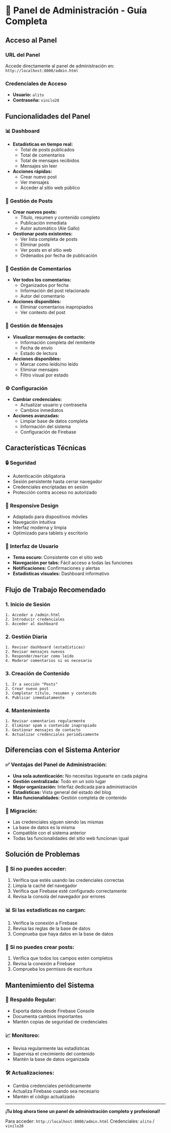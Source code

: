 # 🔐 Panel de Administración - Guía Completa

## Acceso al Panel

### URL del Panel
Accede directamente al panel de administración en: `http://localhost:8000/admin.html`

### Credenciales de Acceso
- **Usuario:** `alito`
- **Contraseña:** `vinilo28`

## Funcionalidades del Panel

### 📊 **Dashboard**
- **Estadísticas en tiempo real:**
  - Total de posts publicados
  - Total de comentarios
  - Total de mensajes recibidos
  - Mensajes sin leer
- **Acciones rápidas:**
  - Crear nuevo post
  - Ver mensajes
  - Acceder al sitio web público

### 📝 **Gestión de Posts**
- **Crear nuevos posts:**
  - Título, resumen y contenido completo
  - Publicación inmediata
  - Autor automático (Ale Gallo)
- **Gestionar posts existentes:**
  - Ver lista completa de posts
  - Eliminar posts
  - Ver posts en el sitio web
  - Ordenados por fecha de publicación

### 💬 **Gestión de Comentarios**
- **Ver todos los comentarios:**
  - Organizados por fecha
  - Información del post relacionado
  - Autor del comentario
- **Acciones disponibles:**
  - Eliminar comentarios inapropiados
  - Ver contexto del post

### 📧 **Gestión de Mensajes**
- **Visualizar mensajes de contacto:**
  - Información completa del remitente
  - Fecha de envío
  - Estado de lectura
- **Acciones disponibles:**
  - Marcar como leído/no leído
  - Eliminar mensajes
  - Filtro visual por estado

### ⚙️ **Configuración**
- **Cambiar credenciales:**
  - Actualizar usuario y contraseña
  - Cambios inmediatos
- **Acciones avanzadas:**
  - Limpiar base de datos completa
  - Información del sistema
  - Configuración de Firebase

## Características Técnicas

### 🔒 **Seguridad**
- Autenticación obligatoria
- Sesión persistente hasta cerrar navegador
- Credenciales encriptadas en sesión
- Protección contra acceso no autorizado

### 📱 **Responsive Design**
- Adaptado para dispositivos móviles
- Navegación intuitiva
- Interfaz moderna y limpia
- Optimizado para tablets y escritorio

### 🎨 **Interfaz de Usuario**
- **Tema oscuro:** Consistente con el sitio web
- **Navegación por tabs:** Fácil acceso a todas las funciones
- **Notificaciones:** Confirmaciones y alertas
- **Estadísticas visuales:** Dashboard informativo

## Flujo de Trabajo Recomendado

### 1. **Inicio de Sesión**
```
1. Acceder a /admin.html
2. Introducir credenciales
3. Acceder al dashboard
```

### 2. **Gestión Diaria**
```
1. Revisar dashboard (estadísticas)
2. Revisar mensajes nuevos
3. Responder/marcar como leído
4. Moderar comentarios si es necesario
```

### 3. **Creación de Contenido**
```
1. Ir a sección "Posts"
2. Crear nuevo post
3. Completar título, resumen y contenido
4. Publicar inmediatamente
```

### 4. **Mantenimiento**
```
1. Revisar comentarios regularmente
2. Eliminar spam o contenido inapropiado
3. Gestionar mensajes de contacto
4. Actualizar credenciales periódicamente
```

## Diferencias con el Sistema Anterior

### ✅ **Ventajas del Panel de Administración:**
- **Una sola autenticación:** No necesitas loguearte en cada página
- **Gestión centralizada:** Todo en un solo lugar
- **Mejor organización:** Interfaz dedicada para administración
- **Estadísticas:** Vista general del estado del blog
- **Más funcionalidades:** Gestión completa de contenido

### 🔄 **Migración:**
- Las credenciales siguen siendo las mismas
- La base de datos es la misma
- Compatible con el sistema anterior
- Todas las funcionalidades del sitio web funcionan igual

## Solución de Problemas

### 🚨 **Si no puedes acceder:**
1. Verifica que estés usando las credenciales correctas
2. Limpia la caché del navegador
3. Verifica que Firebase esté configurado correctamente
4. Revisa la consola del navegador por errores

### 📊 **Si las estadísticas no cargan:**
1. Verifica la conexión a Firebase
2. Revisa las reglas de la base de datos
3. Comprueba que haya datos en la base de datos

### 💾 **Si no puedes crear posts:**
1. Verifica que todos los campos estén completos
2. Revisa la conexión a Firebase
3. Comprueba los permisos de escritura

## Mantenimiento del Sistema

### 🔧 **Respaldo Regular:**
- Exporta datos desde Firebase Console
- Documenta cambios importantes
- Mantén copias de seguridad de credenciales

### 📈 **Monitoreo:**
- Revisa regularmente las estadísticas
- Supervisa el crecimiento del contenido
- Mantén la base de datos organizada

### 🛠️ **Actualizaciones:**
- Cambia credenciales periódicamente
- Actualiza Firebase cuando sea necesario
- Mantén el código actualizado

---

**¡Tu blog ahora tiene un panel de administración completo y profesional!**

Para acceder: `http://localhost:8000/admin.html`
Credenciales: `alito` / `vinilo28`
